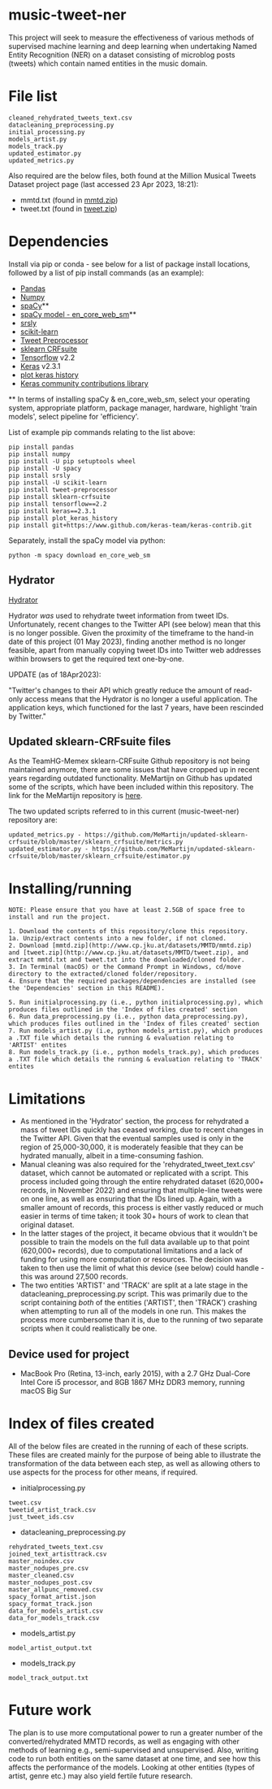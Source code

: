 # music-tweet-ner
This project will seek to measure the effectiveness of various methods of supervised machine learning and deep learning when undertaking Named Entity Recognition (NER) on a dataset consisting of microblog posts (tweets) which contain named entities in the music domain.

# File list

```
cleaned_rehydrated_tweets_text.csv
datacleaning_preprocessing.py
initial_processing.py
models_artist.py
models_track.py
updated_estimator.py
updated_metrics.py
```

Also required are the below files, both found at the Million Musical Tweets Dataset project page (last accessed 23 Apr 2023, 18:21):

* mmtd.txt (found in [mmtd.zip](http://www.cp.jku.at/datasets/MMTD/mmtd.zip))
* tweet.txt (found in [tweet.zip](http://www.cp.jku.at/datasets/MMTD/tweet.zip))


# Dependencies

Install via pip or conda - see below for a list of package install locations, followed by a list of pip install commands (as an example):

* [Pandas](https://pandas.pydata.org/docs/getting_started/install.html)
* [Numpy](https://numpy.org/install/)
* [spaCy](https://spacy.io/usage)**
* [spaCy model - en_core_web_sm](https://space.io/usage)**
* [srsly](https://pypi.org/project/srsly/)
* [scikit-learn](https://scikit-learn.org/stable/install.html)
* [Tweet Preprocessor](https://pypi.org/project/tweet-preprocessor/)
* [sklearn CRFsuite](https://pypi.org/project/sklearn-crfsuite/)
* [Tensorflow](https://www.tensorflow.org/install/pip) v2.2
* [Keras](https://pypi.org/project/keras/) v2.3.1
* [plot keras history](https://pypi.org/project/plot-keras-history/)
* [Keras community contributions library](https://www.github.com/keras-team/keras-contrib.git)

** In terms of installing spaCy & en_core_web_sm, select your operating system, appropriate platform, package manager, hardware, highlight 'train models', select pipeline for 'efficiency'.

List of example pip commands relating to the list above:
```
pip install pandas
pip install numpy
pip install -U pip setuptools wheel
pip install -U spacy
pip install srsly
pip install -U scikit-learn
pip install tweet-preprocessor
pip install sklearn-crfsuite
pip install tensorflow==2.2
pip install keras==2.3.1
pip install plot_keras_history
pip install git+https://www.github.com/keras-team/keras-contrib.git
```

Separately, install the spaCy model via python:

```
python -m spacy download en_core_web_sm
```

## Hydrator

[Hydrator](https://github.com/DocNow/hydrator)

Hydrator *was* used to rehydrate tweet information from tweet IDs. Unfortunately, recent changes to the Twitter API (see below) mean that this is no longer possible. Given the proximity of the timeframe to the hand-in date of this project (01 May 2023), finding another method is no longer feasible, apart from manually copying tweet IDs into Twitter web addresses within browsers to get the required text one-by-one.

UPDATE (as of 18Apr2023):

"Twitter's changes to their API which greatly reduce the amount of read-only access means that the Hydrator is no longer a useful application. The application keys, which functioned for the last 7 years, have been rescinded by Twitter."

## Updated sklearn-CRFsuite files

As the TeamHG-Memex sklearn-CRFsuite Github repository is not being maintained anymore, there are some issues that have cropped up in recent years regarding outdated functionality. MeMartijn on Github has updated some of the scripts, which have been included within this repository. The link for the MeMartijn repository is [here](https://github.com/MeMartijn/updated-sklearn-crfsuite#egg=sklearn_crfsuite).

The two updated scripts referred to in this current (music-tweet-ner) repository are:

```
updated_metrics.py - https://github.com/MeMartijn/updated-sklearn-crfsuite/blob/master/sklearn_crfsuite/metrics.py
updated_estimator.py - https://github.com/MeMartijn/updated-sklearn-crfsuite/blob/master/sklearn_crfsuite/estimator.py
```

# Installing/running

```
NOTE: Please ensure that you have at least 2.5GB of space free to install and run the project.

1. Download the contents of this repository/clone this repository.
1a. Unzip/extract contents into a new folder, if not cloned.
2. Download [mmtd.zip](http://www.cp.jku.at/datasets/MMTD/mmtd.zip) and [tweet.zip](http://www.cp.jku.at/datasets/MMTD/tweet.zip), and extract mmtd.txt and tweet.txt into the downloaded/cloned folder.
3. In Terminal (macOS) or the Command Prompt in Windows, cd/move directory to the extracted/cloned folder/repository.
4. Ensure that the required packages/dependencies are installed (see the 'Dependencies' section in this README).

5. Run initialprocessing.py (i.e., python initialprocessing.py), which produces files outlined in the 'Index of files created' section
6. Run data_preprocessing.py (i.e., python data_preprocessing.py), which produces files outlined in the 'Index of files created' section
7. Run models_artist.py (i.e, python models_artist.py), which produces a .TXT file which details the running & evaluation relating to 'ARTIST' entites
8. Run models_track.py (i.e., python models_track.py), which produces a .TXT file which details the running & evaluation relating to 'TRACK' entites
```

# Limitations

* As mentioned in the 'Hydrator' section, the process for rehydrated a mass of tweet IDs quickly has ceased working, due to recent changes in the Twitter API. Given that the eventual samples used is only in the region of 25,000-30,000, it is moderately feasible that they can be hydrated manually, albeit in a time-consuming fashion.
* Manual cleaning was also required for the 'rehydrated_tweet_text.csv' dataset, which cannot be automated or replicated with a script. This process included going through the entire rehydrated dataset (620,000+ records, in November 2022) and ensuring that multiple-line tweets were on one line, as well as ensuring that the IDs lined up. Again, with a smaller amount of records, this process is either vastly reduced or much easier in terms of time taken; it took 30+ hours of work to clean that original dataset.
* In the latter stages of the project, it became obvious that it wouldn't be possible to train the models on the full data available up to that point (620,000+ records), due to computational limitations and a lack of funding for using more computation or resources. The decision was taken to then use the limit of what this device (see below) could handle - this was around 27,500 records.
* The two entities 'ARTIST' and 'TRACK' are split at a late stage in the datacleaning_preprocessing.py script. This was primarily due to the script containing *both* of the entities ('ARTIST', then 'TRACK') crashing when attempting to run all of the models in one run. This makes the process more cumbersome than it is, due to the running of two separate scripts when it could realistically be one.

## Device used for project
* MacBook Pro (Retina, 13-inch, early 2015), with a 2.7 GHz Dual-Core Intel Core i5 processor, and 8GB 1867 MHz DDR3 memory, running macOS Big Sur

# Index of files created

All of the below files are created in the running of each of these scripts. These files are created mainly for the purpose of being able to illustrate the transformation of the data between each step, as well as allowing others to use aspects for the process for other means, if required.

* initialprocessing.py
```
tweet.csv
tweetid_artist_track.csv
just_tweet_ids.csv
```
* datacleaning_preprocessing.py
```
rehydrated_tweets_text.csv
joined_text_artisttrack.csv
master_noindex.csv
master_nodupes_pre.csv
master_cleaned.csv
master_nodupes_post.csv
master_allpunc_removed.csv
spacy_format_artist.json
spacy_format_track.json
data_for_models_artist.csv
data_for_models_track.csv
```
* models_artist.py
```
model_artist_output.txt
```
* models_track.py
```
model_track_output.txt
```

# Future work

The plan is to use more computational power to run a greater number of the converted/rehydrated MMTD records, as well as engaging with other methods of learning e.g., semi-supervised and unsupervised. Also, writing code to run both entities on the same dataset at one time, and see how this affects the performance of the models. Looking at other entities (types of artist, genre etc.) may also yield fertile future research.
